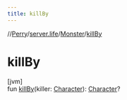 ```yaml
---
title: killBy
---
```

//[Perry](../../../index.html)/[server.life](../index.html)/[Monster](index.html)/[killBy](kill-by.html)



# killBy



[jvm]\
fun [killBy](kill-by.html)(killer: [Character](../../client/-character/index.html)): [Character](../../client/-character/index.html)?




